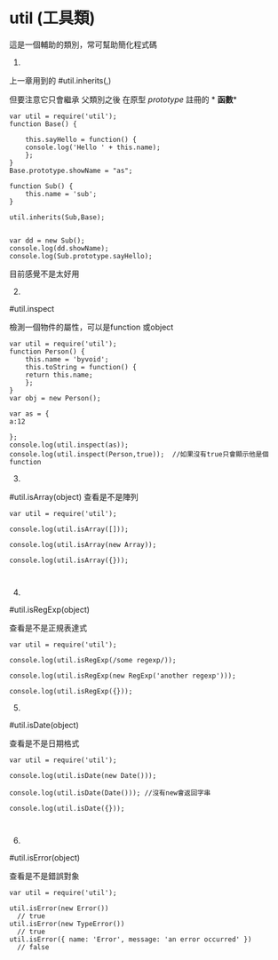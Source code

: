 # util (工具類)

這是一個輔助的類別，常可幫助簡化程式碼

1.

上一章用到的
#util.inherits(,)

但要注意它只會繼承 父類別之後 在原型 *prototype* 註冊的 * **函數***

```
var util = require('util'); 
function Base() { 

	this.sayHello = function() { 
	console.log('Hello ' + this.name); 
	}; 
} 
Base.prototype.showName = "as";

function Sub() { 
	this.name = 'sub'; 
} 

util.inherits(Sub,Base); 


var dd = new Sub();
console.log(dd.showName);
console.log(Sub.prototype.sayHello);
```
目前感覺不是太好用

2.
#util.inspect

檢測一個物件的屬性，可以是function 或object

```
var util = require('util'); 
function Person() { 
	this.name = 'byvoid'; 
	this.toString = function() { 
	return this.name; 
	}; 
} 
var obj = new Person(); 

var as = {
a:12

};
console.log(util.inspect(as));
console.log(util.inspect(Person,true));  //如果沒有true只會顯示他是個function

```
3.

#util.isArray(object)
查看是不是陣列
```
var util = require('util');

console.log(util.isArray([]));

console.log(util.isArray(new Array));

console.log(util.isArray({}));



```

4.
#util.isRegExp(object)

查看是不是正規表達式

```
var util = require('util');

console.log(util.isRegExp(/some regexp/));

console.log(util.isRegExp(new RegExp('another regexp')));

console.log(util.isRegExp({}));

```

5.

#util.isDate(object)

查看是不是日期格式

```
var util = require('util');

console.log(util.isDate(new Date()));

console.log(util.isDate(Date())); //沒有new會返回字串

console.log(util.isDate({}));



```

6.

#util.isError(object)

查看是不是錯誤對象

```
var util = require('util');

util.isError(new Error())
  // true
util.isError(new TypeError())
  // true
util.isError({ name: 'Error', message: 'an error occurred' })
  // false
```